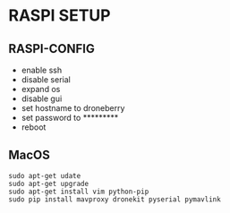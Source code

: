 # RASPI SETUP

## RASPI-CONFIG
- enable ssh
- disable serial
- expand os
- disable gui
- set hostname to droneberry
- set password to *********
- reboot

## MacOS
```
sudo apt-get udate
sudo apt-get upgrade
sudo apt-get install vim python-pip
sudo pip install mavproxy dronekit pyserial pymavlink 
```
